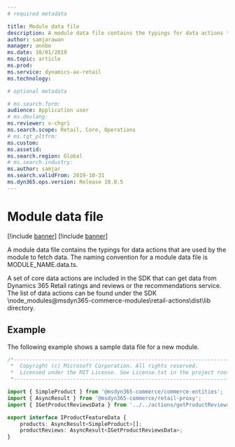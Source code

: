 ```yaml
---
# required metadata

title: Module data file
description: A module data file contains the typings for data actions that are used by the module to fetch data. 
author: samjarawan
manager: annbe
ms.date: 10/01/2019
ms.topic: article
ms.prod: 
ms.service: dynamics-ax-retail
ms.technology: 

# optional metadata

# ms.search.form: 
audience: Application user
# ms.devlang: 
ms.reviewer: v-chgri
ms.search.scope: Retail, Core, Operations
# ms.tgt_pltfrm: 
ms.custom: 
ms.assetid: 
ms.search.region: Global
# ms.search.industry: 
ms.author: samjar
ms.search.validFrom: 2019-10-31
ms.dyn365.ops.version: Release 10.0.5
---
```

# Module data file

[!include [banner](../includes/preview-banner.md)]
[!include [banner](../includes/banner.md)]

A module data file contains the typings for data actions that are used by the module to fetch data. The naming convention for a module data file is MODULE_NAME.data.ts.

A set of core data actions are included in the SDK that can get data from Dynamics 365 Retail ratings and reviews or the recommendations service.  The list of data actions can be found under the SDK \node_modules\@msdyn365-commerce-modules\retail-actions\dist\lib directory.

## Example

The following example shows a sample data file for a new module.

```typescript
/*---------------------------------------------------------------------------------------------
 *  Copyright (c) Microsoft Corporation. All rights reserved.
 *  Licensed under the MIT License. See License.txt in the project root for license information.
 *--------------------------------------------------------------------------------------------*/

import { SimpleProduct } from '@msdyn365-commerce/commerce-entities';
import { AsyncResult } from '@msdyn365-commerce/retail-proxy';
import { IGetProductReviewsData } from '../../actions/getProductReviews';

export interface IProductFeatureData {
    products: AsyncResult<SimpleProduct>[];
    productReviews: AsyncResult<IGetProductReviewsData>;
}
```
